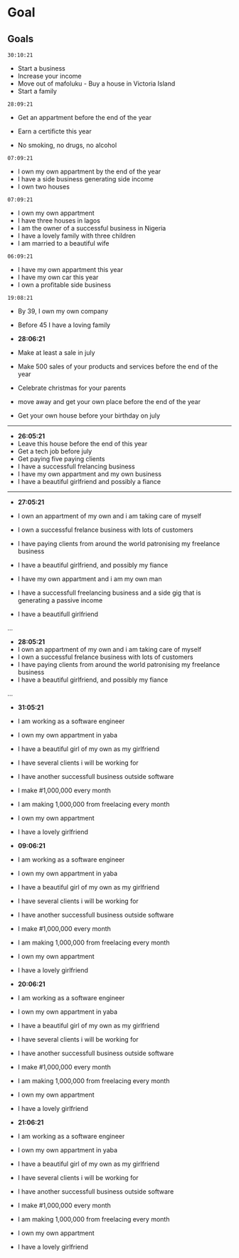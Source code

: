 # Goal

## Goals

`30:10:21`

- Start a business
- Increase your income
- Move out of mafoluku - Buy a house in Victoria Island
- Start a family

`28:09:21`

- Get an appartment before the end of the year
- Earn a certificte this year

- No smoking, no drugs, no alcohol


`07:09:21`

- I own my own appartment by the end of the year
- I have a side business generating side income
- I own two houses

`07:09:21`

- I own my own appartment
- I have three houses in lagos
- I am the owner of a successful business in Nigeria
- I have a lovely family with three children
- I am married to a beautiful wife

`06:09:21`

- I have my own appartment this year
- I have my own car this year
- I own a profitable side business
  
`19:08:21`

- By 39, I own my own company
- Before 45 I have a loving family

- **28:06:21**

- Make at least a sale in july
- Make 500 sales of your products and services before the end of the year
- Celebrate christmas for your parents
- move away and get your own place before the end of the year
- Get your own house before your birthday on july
  
---

- **26:05:21**
- Leave this house before the end of this year
- Get a tech job before july
- Get paying five paying clients
- I have a successfull frelancing business
- I have my own appartment and my own business
- I have a beautiful girlfriend and possibly a fiance

---

- **27:05:21**
- I own an appartment of my own and i am taking care of myself
- I own a successful frelance business with lots of customers
- I have paying clients from around the world patronising my freelance business
- I have a beautiful girlfriend, and possibly my fiance

- I have my own appartment and i am my own man
- I have a successfull freelancing business and a side gig that is generating a passive income
- I have a beautifull girlfriend

...

- **28:05:21**
- I own an appartment of my own and i am taking care of myself
- I own a successful frelance business with lots of customers
- I have paying clients from around the world patronising my freelance business
- I have a beautiful girlfriend, and possibly my fiance

...

- **31:05:21**

- I am working as a software engineer
- I own my own appartment in yaba
- I have a beautiful girl of my own as my girlfriend
- I have several clients i will be working for
- I have another successfull business outside software
- I make #1,000,000 every month

- I am making 1,000,000 from freelacing every month
- I own my own appartment
- I have a lovely girlfriend

- **09:06:21**

- I am working as a software engineer
- I own my own appartment in yaba
- I have a beautiful girl of my own as my girlfriend
- I have several clients i will be working for
- I have another successfull business outside software
- I make #1,000,000 every month

- I am making 1,000,000 from freelacing every month
- I own my own appartment
- I have a lovely girlfriend

- **20:06:21**

- I am working as a software engineer
- I own my own appartment in yaba
- I have a beautiful girl of my own as my girlfriend
- I have several clients i will be working for
- I have another successfull business outside software
- I make #1,000,000 every month

- I am making 1,000,000 from freelacing every month
- I own my own appartment
- I have a lovely girlfriend

- **21:06:21**

- I am working as a software engineer
- I own my own appartment in yaba
- I have a beautiful girl of my own as my girlfriend
- I have several clients i will be working for
- I have another successfull business outside software
- I make #1,000,000 every month

- I am making 1,000,000 from freelacing every month
- I own my own appartment
- I have a lovely girlfriend
